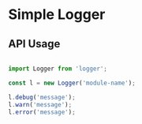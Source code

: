 # Simple Logger

## API Usage

```js

import Logger from 'logger';

const l = new Logger('module-name');

l.debug('message');
l.warn('message');
l.error('message');

```